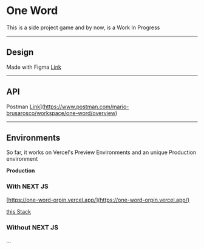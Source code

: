 # One Word

This is a side project game and by now, is a Work In Progress

---

## Design

Made with Figma
[Link](https://www.figma.com/file/lTIxelelnjm83MiROxrlTe/One-Word?type=design&node-id=0%3A1&mode=design&t=8IL9mMSoloe1bCnK-1)

---

## API

Postman
[Link]([https://www.figma.com/file/lTIxelelnjm83MiROxrlTe/One-Word?type=design&node-id=0%3A1&mode=design&t=8IL9mMSoloe1bCnK-1)](https://www.postman.com/mario-brusarosco/workspace/one-word/overview)

---

## Environments

So far, it works on Vercel's Preview Environments and an unique Production environment

**Production**

### With NEXT JS

[https://one-word-orpin.vercel.app/](https://one-word-orpin.vercel.app/)

[this Stack](next-js/README.md)

### Without NEXT JS

...
